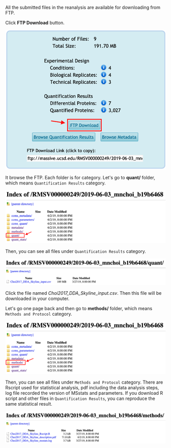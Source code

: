 

All the submitted files in the reanalysis are available for downloading from FTP.

Click **FTP Download** button.

![](img/access_quant_reanalyses/download_ftp_step1.png)

It browse the FTP. Each folder is for category. Let's go to **quant/** folder, which means `Quantification Results` category.

![](img/access_quant_reanalyses/download_ftp_step2.png)

Then, you can see all files under `Quantification Results` category.

![](img/access_quant_reanalyses/download_ftp_quant.png)

Click the file named _Choi2017_DDA_Skyline_input.csv_. Then this file will be downloaded in your computer.


Let's go one page back and then go to **methods/** folder, which means `Methods and Protocol` category.

![](img/access_quant_reanalyses/download_ftp_step3.png)

Then, you can see all files under `Methods and Protocol` category. There are Rscript used for statistical analysis, pdf including the data analysis steps, log file recorded the version of MSstats and parameters. If you download R script and other files in `Quantification Results`, you can reproduce the same statistical result.

![](img/access_quant_reanalyses/download_ftp_method.png)

